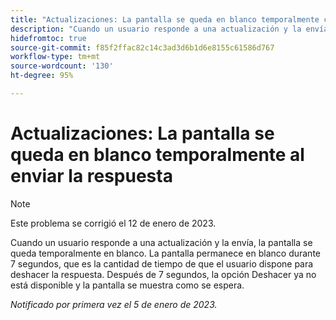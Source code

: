```yaml
---
title: "Actualizaciones: La pantalla se queda en blanco temporalmente cuando se envía la respuesta"
description: "Cuando un usuario responde a una actualización y la envía, la pantalla se queda temporalmente en blanco. La pantalla permanece en blanco durante 7 segundos, que es la cantidad de tiempo de que el usuario dispone para deshacer la respuesta. Después de 7 segundos, la opción Deshacer ya no está disponible y la pantalla se muestra como se espera."
hidefromtoc: true
source-git-commit: f85f2ffac82c14c3ad3d6b1d6e8155c61586d767
workflow-type: tm+mt
source-wordcount: '130'
ht-degree: 95%

---
```



# Actualizaciones: La pantalla se queda en blanco temporalmente al enviar la respuesta

>[!NOTE]
>
>Este problema se corrigió el 12 de enero de 2023.

Cuando un usuario responde a una actualización y la envía, la pantalla se queda temporalmente en blanco. La pantalla permanece en blanco durante 7 segundos, que es la cantidad de tiempo de que el usuario dispone para deshacer la respuesta. Después de 7 segundos, la opción Deshacer ya no está disponible y la pantalla se muestra como se espera.

_Notificado por primera vez el 5 de enero de 2023._


